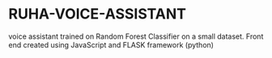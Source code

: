 # RUHA-VOICE-ASSISTANT
voice assistant trained on Random Forest Classifier on a small dataset. Front end created using JavaScript and FLASK framework (python)
